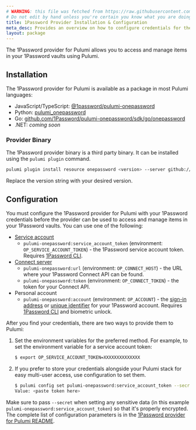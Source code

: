 ```yaml
---
# WARNING: this file was fetched from https://raw.githubusercontent.com/1Password/pulumi-onepassword/v1.1.4/docs/installation-configuration.md
# Do not edit by hand unless you're certain you know what you are doing!
title: 1Password Provider Installation & Configuration
meta_desc: Provides an overview on how to configure credentials for the 1Password provider for Pulumi.
layout: package
---
```


The 1Password provider for Pulumi allows you to access and manage items in your 1Password vaults using Pulumi.

## Installation

The 1Password provider for Pulumi is available as a package in most Pulumi languages:

- JavaScript/TypeScript: [@1password/pulumi-onepassword](https://www.npmjs.com/package/@1password/pulumi-onepassword)
- Python: [pulumi_onepassword](https://pypi.org/project/pulumi-onepassword/)
- Go: [github.com/1Password/pulumi-onepassword/sdk/go/onepassword](https://pkg.go.dev/github.com/1Password/pulumi-onepassword/sdk/go/onepassword)
- .NET: _coming soon_

### Provider Binary

The 1Password provider binary is a third party binary. It can be installed using the `pulumi plugin` command.

```sh
pulumi plugin install resource onepassword <version> --server github://api.github.com/1Password/pulumi-onepassword
```

Replace the version string with your desired version.

## Configuration

You must configure the 1Password provider for Pulumi with your 1Password credentials before the provider can be used to access and manage items in your 1Password vaults. You can use one of the following:

- [Service account](https://developer.1password.com/docs/service-accounts/get-started)
  - `pulumi-onepassword:service_account_token` (environment: `OP_SERVICE_ACCOUNT_TOKEN`) - the 1Password service account token. Requires [1Password CLI](https://developer.1password.com/docs/cli/get-started/).
- [Connect server](https://developer.1password.com/docs/connect/get-started)
  - `pulumi-onepassword:url` (environment: `OP_CONNECT_HOST`) - the URL where your 1Password Connect API can be found.
  - `pulumi-onepassword:token` (environment: `OP_CONNECT_TOKEN`) - the token for your Connect API.
- Personal account
  - `pulumi-onepassword:account` (environment: `OP_ACCOUNT`) - the [sign-in address](https://support.1password.com/1password-glossary/#sign-in-address) or [unique identifier](https://developer.1password.com/docs/cli/reference/#unique-identifiers-ids) for your 1Password account. Requires [1Password CLI](https://developer.1password.com/docs/cli/get-started/) and biometric unlock.

After you find your credentials, there are two ways to provide them to Pulumi:

1. Set the environment variables for the preferred method. For example, to set the environment variable for a service account token:

   ```sh
   $ export OP_SERVICE_ACCOUNT_TOKEN=XXXXXXXXXXXXXX
   ```

2. If you prefer to store your credentials alongside your Pulumi stack for easy multi-user access, use configuration to set them.

   ```sh
   $ pulumi config set pulumi-onepassword:service_account_token --secret
   Value: <paste token here>
   ```

Make sure to pass `--secret` when setting any sensitive data (in this example `pulumi-onepassword:service_account_token`) so that it's properly encrypted. The complete list of configuration parameters is in the [1Password provider for Pulumi README](https://github.com/1Password/pulumi-onepassword/blob/main/README.md#configuration).
